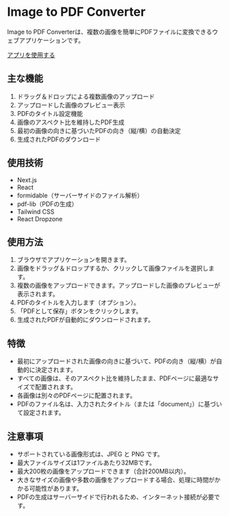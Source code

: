 # Image to PDF Converter

Image to PDF Converterは、複数の画像を簡単にPDFファイルに変換できるウェブアプリケーションです。

[アプリを使用する](https://www.your-app-url.com)

## 主な機能

1. ドラッグ＆ドロップによる複数画像のアップロード
2. アップロードした画像のプレビュー表示
3. PDFのタイトル設定機能
4. 画像のアスペクト比を維持したPDF生成
5. 最初の画像の向きに基づいたPDFの向き（縦/横）の自動決定
6. 生成されたPDFのダウンロード

## 使用技術

- Next.js
- React
- formidable（サーバーサイドのファイル解析）
- pdf-lib（PDFの生成）
- Tailwind CSS
- React Dropzone

## 使用方法

1. ブラウザでアプリケーションを開きます。
2. 画像をドラッグ＆ドロップするか、クリックして画像ファイルを選択します。
3. 複数の画像をアップロードできます。アップロードした画像のプレビューが表示されます。
4. PDFのタイトルを入力します（オプション）。
5. 「PDFとして保存」ボタンをクリックします。
6. 生成されたPDFが自動的にダウンロードされます。

## 特徴

- 最初にアップロードされた画像の向きに基づいて、PDFの向き（縦/横）が自動的に決定されます。
- すべての画像は、そのアスペクト比を維持したまま、PDFページに最適なサイズで配置されます。
- 各画像は別々のPDFページに配置されます。
- PDFのファイル名は、入力されたタイトル（または「document」）に基づいて設定されます。

## 注意事項

- サポートされている画像形式は、JPEG と PNG です。
- 最大ファイルサイズは1ファイルあたり32MBです。
- 最大200枚の画像をアップロードできます（合計200MB以内）。
- 大きなサイズの画像や多数の画像をアップロードする場合、処理に時間がかかる可能性があります。
- PDFの生成はサーバーサイドで行われるため、インターネット接続が必要です。